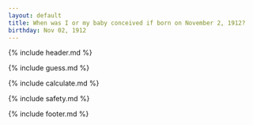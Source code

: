 ```yaml
---
layout: default
title: When was I or my baby conceived if born on November 2, 1912?
birthday: Nov 02, 1912
---
```


{% include header.md %}

{% include guess.md %}

{% include calculate.md %}

{% include safety.md %}

{% include footer.md %}



